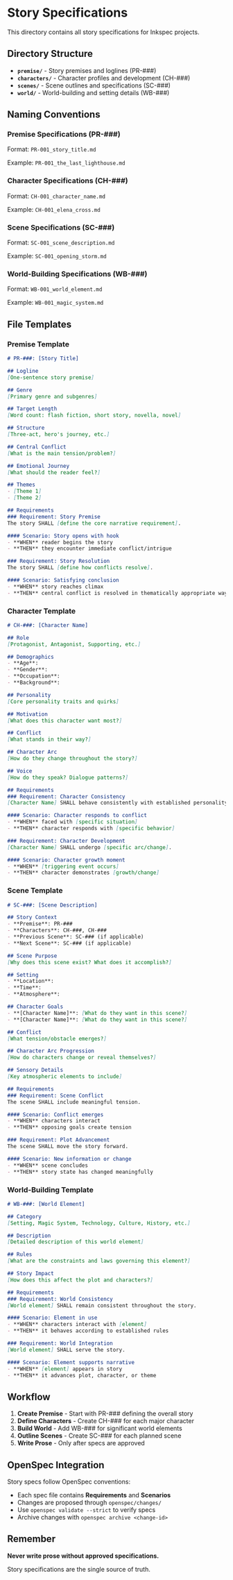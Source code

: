 # Story Specifications

This directory contains all story specifications for Inkspec projects.

## Directory Structure

- **`premise/`** - Story premises and loglines (PR-###)
- **`characters/`** - Character profiles and development (CH-###)
- **`scenes/`** - Scene outlines and specifications (SC-###)
- **`world/`** - World-building and setting details (WB-###)

## Naming Conventions

### Premise Specifications (PR-###)
Format: `PR-001_story_title.md`

Example: `PR-001_the_last_lighthouse.md`

### Character Specifications (CH-###)
Format: `CH-001_character_name.md`

Example: `CH-001_elena_cross.md`

### Scene Specifications (SC-###)
Format: `SC-001_scene_description.md`

Example: `SC-001_opening_storm.md`

### World-Building Specifications (WB-###)
Format: `WB-001_world_element.md`

Example: `WB-001_magic_system.md`

## File Templates

### Premise Template
```markdown
# PR-###: [Story Title]

## Logline
[One-sentence story premise]

## Genre
[Primary genre and subgenres]

## Target Length
[Word count: flash fiction, short story, novella, novel]

## Structure
[Three-act, hero's journey, etc.]

## Central Conflict
[What is the main tension/problem?]

## Emotional Journey
[What should the reader feel?]

## Themes
- [Theme 1]
- [Theme 2]

## Requirements
### Requirement: Story Premise
The story SHALL [define the core narrative requirement].

#### Scenario: Story opens with hook
- **WHEN** reader begins the story
- **THEN** they encounter immediate conflict/intrigue

### Requirement: Story Resolution
The story SHALL [define how conflicts resolve].

#### Scenario: Satisfying conclusion
- **WHEN** story reaches climax
- **THEN** central conflict is resolved in thematically appropriate way
```

### Character Template
```markdown
# CH-###: [Character Name]

## Role
[Protagonist, Antagonist, Supporting, etc.]

## Demographics
- **Age**:
- **Gender**:
- **Occupation**:
- **Background**:

## Personality
[Core personality traits and quirks]

## Motivation
[What does this character want most?]

## Conflict
[What stands in their way?]

## Character Arc
[How do they change throughout the story?]

## Voice
[How do they speak? Dialogue patterns?]

## Requirements
### Requirement: Character Consistency
[Character Name] SHALL behave consistently with established personality.

#### Scenario: Character responds to conflict
- **WHEN** faced with [specific situation]
- **THEN** character responds with [specific behavior]

### Requirement: Character Development
[Character Name] SHALL undergo [specific arc/change].

#### Scenario: Character growth moment
- **WHEN** [triggering event occurs]
- **THEN** character demonstrates [growth/change]
```

### Scene Template
```markdown
# SC-###: [Scene Description]

## Story Context
- **Premise**: PR-###
- **Characters**: CH-###, CH-###
- **Previous Scene**: SC-### (if applicable)
- **Next Scene**: SC-### (if applicable)

## Scene Purpose
[Why does this scene exist? What does it accomplish?]

## Setting
- **Location**:
- **Time**:
- **Atmosphere**:

## Character Goals
- **[Character Name]**: [What do they want in this scene?]
- **[Character Name]**: [What do they want in this scene?]

## Conflict
[What tension/obstacle emerges?]

## Character Arc Progression
[How do characters change or reveal themselves?]

## Sensory Details
[Key atmospheric elements to include]

## Requirements
### Requirement: Scene Conflict
The scene SHALL include meaningful tension.

#### Scenario: Conflict emerges
- **WHEN** characters interact
- **THEN** opposing goals create tension

### Requirement: Plot Advancement
The scene SHALL move the story forward.

#### Scenario: New information or change
- **WHEN** scene concludes
- **THEN** story state has changed meaningfully
```

### World-Building Template
```markdown
# WB-###: [World Element]

## Category
[Setting, Magic System, Technology, Culture, History, etc.]

## Description
[Detailed description of this world element]

## Rules
[What are the constraints and laws governing this element?]

## Story Impact
[How does this affect the plot and characters?]

## Requirements
### Requirement: World Consistency
[World element] SHALL remain consistent throughout the story.

#### Scenario: Element in use
- **WHEN** characters interact with [element]
- **THEN** it behaves according to established rules

### Requirement: World Integration
[World element] SHALL serve the story.

#### Scenario: Element supports narrative
- **WHEN** [element] appears in story
- **THEN** it advances plot, character, or theme
```

## Workflow

1. **Create Premise** - Start with PR-### defining the overall story
2. **Define Characters** - Create CH-### for each major character
3. **Build World** - Add WB-### for significant world elements
4. **Outline Scenes** - Create SC-### for each planned scene
5. **Write Prose** - Only after specs are approved

## OpenSpec Integration

Story specs follow OpenSpec conventions:
- Each spec file contains **Requirements** and **Scenarios**
- Changes are proposed through `openspec/changes/`
- Use `openspec validate --strict` to verify specs
- Archive changes with `openspec archive <change-id>`

## Remember

**Never write prose without approved specifications.**

Story specifications are the single source of truth.
